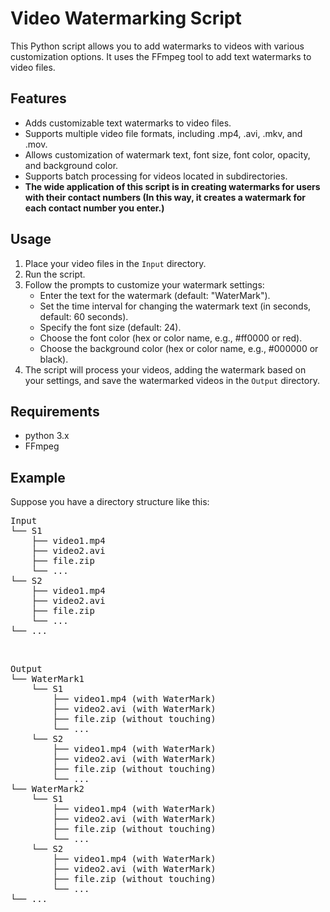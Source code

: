 # Video Watermarking Script

This Python script allows you to add watermarks to videos with various customization options. It uses the FFmpeg tool to add text watermarks to video files.

## Features

- Adds customizable text watermarks to video files.
- Supports multiple video file formats, including .mp4, .avi, .mkv, and .mov.
- Allows customization of watermark text, font size, font color, opacity, and background color.
- Supports batch processing for videos located in subdirectories.
- <strong>The wide application of this script is in creating watermarks for users with their contact numbers (In this way, it creates a watermark for each contact number you enter.)</strong>

## Usage

1. Place your video files in the `Input` directory.
2. Run the script.
3. Follow the prompts to customize your watermark settings:
   - Enter the text for the watermark (default: "WaterMark").
   - Set the time interval for changing the watermark text (in seconds, default: 60 seconds).
   - Specify the font size (default: 24).
   - Choose the font color (hex or color name, e.g., #ff0000 or red).
   - Choose the background color (hex or color name, e.g., #000000 or black).
4. The script will process your videos, adding the watermark based on your settings, and save the watermarked videos in the `Output` directory.

## Requirements
- python 3.x
- FFmpeg

## Example

Suppose you have a directory structure like this:
<pre>
Input
└── S1
    ├── video1.mp4
    ├── video2.avi
    ├── file.zip
    └── ...
└── S2
    ├── video1.mp4
    ├── video2.avi
    ├── file.zip
    └── ...
└── ...
</pre>
<br>
<pre>
Output
└── WaterMark1
    └── S1
        ├── video1.mp4 (with WaterMark)
        ├── video2.avi (with WaterMark) 
        ├── file.zip (without touching)
        └── ...
    └── S2
        ├── video1.mp4 (with WaterMark)
        ├── video2.avi (with WaterMark)
        ├── file.zip (without touching)
        └── ...
└── WaterMark2
    └── S1
        ├── video1.mp4 (with WaterMark)
        ├── video2.avi (with WaterMark)
        ├── file.zip (without touching)
        └── ...
    └── S2
        ├── video1.mp4 (with WaterMark)
        ├── video2.avi (with WaterMark)
        ├── file.zip (without touching)
        └── ...
└── ...
</pre>



